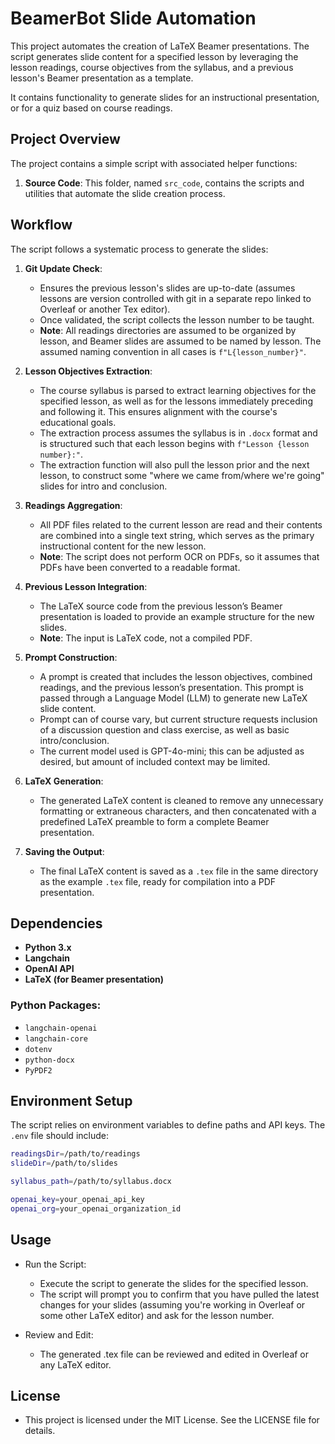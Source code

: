 # BeamerBot Slide Automation

This project automates the creation of LaTeX Beamer presentations. The script generates slide content for a specified lesson by leveraging the lesson readings, course objectives from the syllabus, and a previous lesson's Beamer presentation as a template.

It contains functionality to generate slides for an instructional presentation, or for a quiz based on course readings.

## Project Overview

The project contains a simple script with associated helper functions:
1. **Source Code**: This folder, named `src_code`, contains the scripts and utilities that automate the slide creation process.

## Workflow

The script follows a systematic process to generate the slides:

1. **Git Update Check**:
    - Ensures the previous lesson's slides are up-to-date (assumes lessons are version controlled with git in a separate repo linked to Overleaf or another Tex editor).
    - Once validated, the script collects the lesson number to be taught.
    - **Note**: All readings directories are assumed to be organized by lesson, and Beamer slides are assumed to be named by lesson. The assumed naming convention in all cases is `f"L{lesson_number}"`.

2. **Lesson Objectives Extraction**:
    - The course syllabus is parsed to extract learning objectives for the specified lesson, as well as for the lessons immediately preceding and following it. This ensures alignment with the course's educational goals.
    - The extraction process assumes the syllabus is in `.docx` format and is structured such that each lesson begins with `f"Lesson {lesson number}:"`.
    - The extraction function will also pull the lesson prior and the next lesson, to construct some "where we came from/where we're going" slides for intro and conclusion.

3. **Readings Aggregation**:
    - All PDF files related to the current lesson are read and their contents are combined into a single text string, which serves as the primary instructional content for the new lesson.
    - **Note**: The script does not perform OCR on PDFs, so it assumes that PDFs have been converted to a readable format.

4. **Previous Lesson Integration**:
    - The LaTeX source code from the previous lesson’s Beamer presentation is loaded to provide an example structure for the new slides.
    - **Note**: The input is LaTeX code, not a compiled PDF.

5. **Prompt Construction**:
    - A prompt is created that includes the lesson objectives, combined readings, and the previous lesson’s presentation. This prompt is passed through a Language Model (LLM) to generate new LaTeX slide content.
    - Prompt can of course vary, but current structure requests inclusion of a discussion question and class exercise, as well as basic intro/conclusion.
    - The current model used is GPT-4o-mini; this can be adjusted as desired, but amount of included context may be limited.

6. **LaTeX Generation**:
    - The generated LaTeX content is cleaned to remove any unnecessary formatting or extraneous characters, and then concatenated with a predefined LaTeX preamble to form a complete Beamer presentation.

7. **Saving the Output**:
    - The final LaTeX content is saved as a `.tex` file in the same directory as the example `.tex` file, ready for compilation into a PDF presentation.


## Dependencies

- **Python 3.x**
- **Langchain**
- **OpenAI API**
- **LaTeX (for Beamer presentation)**

### Python Packages:
- `langchain-openai`
- `langchain-core`
- `dotenv`
- `python-docx`
- `PyPDF2`

## Environment Setup

The script relies on environment variables to define paths and API keys. The `.env` file should include:

```bash
readingsDir=/path/to/readings
slideDir=/path/to/slides

syllabus_path=/path/to/syllabus.docx

openai_key=your_openai_api_key
openai_org=your_openai_organization_id
```

## Usage
- Run the Script:

  - Execute the script to generate the slides for the specified lesson.
  - The script will prompt you to confirm that you have pulled the latest changes for your slides (assuming you're working in Overleaf or some other LaTeX editor) and ask for the lesson number.
- Review and Edit:
  - The generated .tex file can be reviewed and edited in Overleaf or any LaTeX editor.

## License
- This project is licensed under the MIT License. See the LICENSE file for details.
